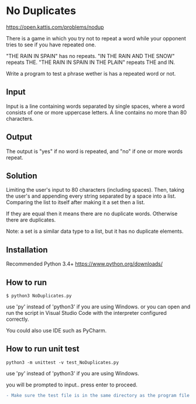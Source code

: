# No Duplicates
https://open.kattis.com/problems/nodup

There is a game in which you try not to repeat a word while your opponent tries to see if you have repeated one.

"THE RAIN IN SPAIN" has no repeats.
"IN THE RAIN AND THE SNOW" repeats THE.
"THE RAIN IN SPAIN IN THE PLAIN" repeats THE and IN.

Write a program to test a phrase wether is has a repeated word or not.

## Input
Input is a line containing words separated by single spaces, where a word consists of one or more uppercase letters. A line contains no more than 80 characters.

## Output
The output is "yes" if no word is repeated, and "no" if one or more words repeat.

## Solution
Limiting the user's input to 80 characters (including spaces). Then, taking the user's and appending every string separated by a space into a list. Comparing the list to itself after making it a set then a list.

If they are equal then it means there are no duplicate words. Otherwise there are duplicates.

Note: a set is a similar data type to a list, but it has no duplicate elements.


## Installation
Recommended Python 3.4+
https://www.python.org/downloads/


## How to run
```
$ python3 NoDuplicates.py
```
use 'py' instead of 'python3' if you are using Windows.
or you can open and run the script in Visual Studio Code with the interpreter configured correctly.

You could also use IDE such as PyCharm.


## How to run unit test
```
python3 -m unittest -v test_NoDuplicates.py
```
use 'py' instead of 'python3' if you are using Windows.

you will be prompted to input.. press enter to proceed.
```diff
- Make sure the test file is in the same directory as the program file otherwise it wouldn't work.
```
